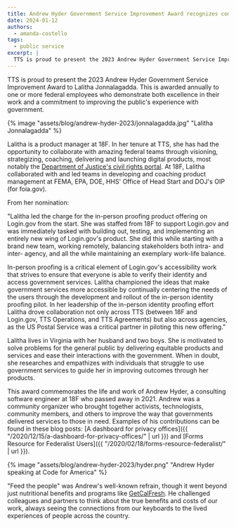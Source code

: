 ```yaml
---
title: Andrew Hyder Government Service Improvement Award recognizes commitment to serving the public
date: 2024-01-12
authors:
  - amanda-costello
tags:
  - public service
excerpt: |
  TTS is proud to present the 2023 Andrew Hyder Government Service Improvement Award to Lalitha Jonnalagadda. This is awarded annually to one or more federal employees who demonstrate both excellence in their work and a commitment to improving the public's experience with government.
---
```


TTS is proud to present the 2023 Andrew Hyder Government Service Improvement Award to Lalitha Jonnalagadda. This is awarded annually to one or more federal employees who demonstrate both excellence in their work and a commitment to improving the public's experience with government.

{% image "assets/blog/andrew-hyder-2023/jonnalagadda.jpg" "Lalitha Jonnalagadda" %}

Lalitha is a product manager at 18F. In her tenure at TTS, she has had the opportunity to collaborate with amazing federal teams through visioning, strategizing, coaching, delivering and launching digital products, most notably the [Department of Justice's civil rights portal](https://civilrights.justice.gov/).  At 18F, Lalitha collaborated with and led teams in developing and coaching product management at FEMA, EPA, DOE, HHS' Office of Head Start and DOJ's OIP (for foia.gov).

From her nomination:

"Lalitha led the charge for the in-person proofing product offering on Login.gov from the start. She was staffed from 18F to support Login.gov and was immediately tasked with building out, testing, and implementing an entirely new wing of Login.gov's product. She did this while starting with a brand new team, working remotely, balancing stakeholders both intra- and inter- agency, and all the while maintaining an exemplary work-life balance.

In-person proofing is a critical element of Login.gov's accessibility work that strives to ensure that everyone is able to verify their identity and access government services. Lalitha championed the ideas that make government services more accessible by continually centering the needs of the users through the development and rollout of the in-person identity proofing pilot. In her leadership of the in-person identity proofing effort Lalitha drove collaboration not only across TTS (between 18F and Login.gov, TTS Operations, and TTS Agreements) but also across agencies, as the US Postal Service was a critical partner in piloting this new offering."

Lalitha lives in Virginia with her husband and two boys. She is motivated to solve problems for the general public by delivering equitable products and services and ease their interactions with the government. When in doubt, she researches and empathizes with individuals that struggle to use government services to guide her in improving outcomes through her products.

This award commemorates the life and work of Andrew Hyder, a consulting software engineer at 18F who passed away in 2021. Andrew was a community organizer who brought together activists, technologists, community members, and others to improve the way that governments delivered services to those in need. Examples of his contributions can be found in these blog posts: [A dashboard for privacy offices]({{ "/2020/12/15/a-dashboard-for-privacy-offices/" | url }}) and [Forms Resource for Federalist Users]({{ "/2020/02/18/forms-resource-federalist/" | url }}).

{% image "assets/blog/andrew-hyder-2023/hyder.png" "Andrew Hyder speaking at Code for America" %}

"Feed the people" was Andrew's well-known refrain, though it went beyond just nutritional benefits and programs like [GetCalFresh](https://www.getcalfresh.org/en/about). He challenged colleagues and partners to think about the true benefits and costs of our work, always seeing the connections from our keyboards to the lived experiences of people across the country.
